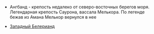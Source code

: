 *   Ангбанд - крепость недалеко от северо-восточных берегов моря.
    Легендарная крепость Саурона, вассала Мелькора. По легенде бежав из
    Амана Мелькор вернулся в нее


*   [Западный Белерианд](Западный%20Белерианд.md)

